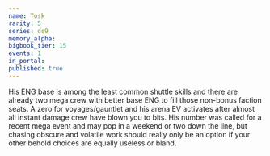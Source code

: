 ```yaml
---
name: Tosk
rarity: 5
series: ds9
memory_alpha:
bigbook_tier: 15
events: 1
in_portal:
published: true
---
```


His ENG base is among the least common shuttle skills and there are already two mega crew with better base ENG to fill those non-bonus faction seats. A zero for voyages/gauntlet and his arena EV activates after almost all instant damage crew have blown you to bits. His number was called for a recent mega event and may pop in a weekend or two down the line, but chasing obscure and volatile work should really only be an option if your other behold choices are equally useless or bland.
